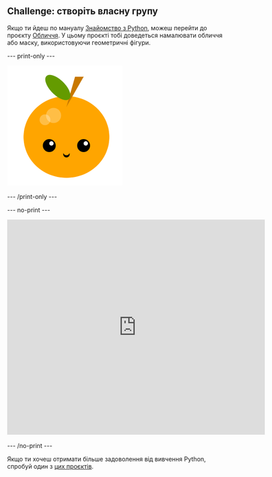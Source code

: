 ## Challenge: створіть власну групу

Якщо ти йдеш по мануалу [Знайомство з Python](https://projects.raspberrypi.org/en/raspberrypi/python-intro), можеш перейти до проєкту [Обличчя](https://projects.raspberrypi.org/en/projects/make-a-face). У цьому проєкті тобі доведеться намалювати обличчя або маску, використовуючи геометричні фігури.

--- print-only ---

![Проєкт Обличчя](images/make-a-face-project.png)

--- /print-only ---

--- no-print ---

<iframe src="https://trinket.io/embed/python/6bad88800b?outputOnly=true&start=result" width="600" height="500" frameborder="0" marginwidth="0" marginheight="0" allowfullscreen>
</iframe>

--- /no-print ---

Якщо ти хочеш отримати більше задоволення від вивчення Python, спробуй один з [цих проєктів](https://projects.raspberrypi.org/en/projects?software%5B%5D=python).
